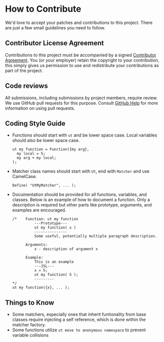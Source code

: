 # How to Contribute

We'd love to accept your patches and contributions to this project. There are
just a few small guidelines you need to follow.

## Contributor License Agreement

Contributions to this project must be accompanied by a signed
[Contributor Agreement](ContributorAgreement.txt).
You (or your employer) retain the copyright to your contribution,
this simply gives us permission to use and redistribute your contributions as
part of the project.

## Code reviews

All submissions, including submissions by project members, require review. We
use GitHub pull requests for this purpose. Consult
[GitHub Help](https://help.github.com/articles/about-pull-requests/) for more
information on using pull requests.

## Coding Style Guide

- Functions should start with `ut` and be lower space case. Local variables should
  also be lower space case.
  ```
  ut my function = Function({my arg},
    my local = 5;
    my arg + my local;
  );
  ```
- Matcher class names should start with `Ut`, end with `Matcher` and use CamelCase.
  ```
  Define( "UtMyMatcher", ... );
  ```
- Documentation should be provided for all functions, variables, and classes.
  Below is an example of how to document a function. Only a description is
  required but other parts like prototype, arguments, and examples are 
  encouraged.
  ```
  /*    Function: ut my function
            ---Prototype---
            ut my function( x )
            ---------------
            Some useful, potentially multiple paragraph description.
        
        Arguments:
            x - description of argument x
        
        Example:
            This is an example
            ---JSL---
            x = 5;
            ut my function( 5 );
            ---------
  */
  ut my function({x}, ... );
  ```
## Things to Know

- Some matchers, especially ones that inherit funtionality from base classes
  require injecting a self reference, which is done within the matcher factory.
- Some functions utilize `ut move to anonymous namespace` to prevent variable collisions
